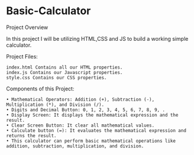 # Basic-Calculator

Project Overview

In this project I will be utilizing HTML,CSS and JS to build a working simple calculator. 

Project Files:

    index.html Contains all our HTML properties.
    index.js Contains our Javascript properties.
    style.css Contains our CSS properties.

Components of this Project:

    • Mathematical Operators: Addition (+), Subtraction (-), Multiplication (*), and Division (/).
    • Digits and Decimal Button: 0, 1, 2, 3, 4, 5, 6, 7, 8, 9, .
    • Display Screen: It displays the mathematical expression and the result.
    • Clear Screen Button: It clear all mathematical values.
    • Calculate button (=): It evaluates the mathematical expression and returns the result.
    • This calculator can perform basic mathematical operations like addition, subtraction, multiplication, and division.

